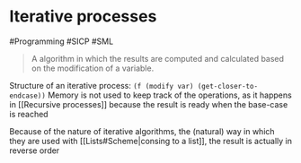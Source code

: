 # Iterative processes
#Programming #SICP #SML 
> A algorithm in which the results are computed and calculated based on the modification of a variable.

Structure of an iterative process: 
`(f (modify var) (get-closer-to-endcase))`
Memory is not used to keep track of the operations, as it happens in [[Recursive processes]] because the result is ready when the base-case is reached

Because of the nature of iterative algorithms, the (natural) way in which they are used with [[Lists#Scheme|consing to a list]], the result is actually in reverse order